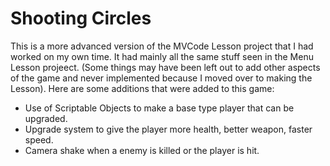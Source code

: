 # Shooting Circles

This is a more advanced version of the MVCode Lesson project that I had worked on my own time. It had mainly all the same stuff seen in the Menu Lesson projeect. (Some things may have been left out to add other aspects of the game and never implemented because I moved over to making the Lesson). Here are some additions that were added to this game:

- Use of Scriptable Objects to make a base type player that can be upgraded.
- Upgrade system to give the player more health, better weapon, faster speed.
- Camera shake when a enemy is killed or the player is hit.
